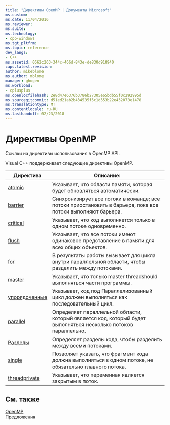 ```yaml
---
title: "Директивы OpenMP | Документы Microsoft"
ms.custom: 
ms.date: 11/04/2016
ms.reviewer: 
ms.suite: 
ms.technology:
- cpp-windows
ms.tgt_pltfrm: 
ms.topic: reference
dev_langs:
- C++
ms.assetid: 0562c263-344c-466d-843e-de830d918940
caps.latest.revision: 
author: mikeblome
ms.author: mblome
manager: ghogen
ms.workload:
- cplusplus
ms.openlocfilehash: 2e8d47e6376b3786b27305e65bdb55f0c292995d
ms.sourcegitcommit: d51ed21ab2b434535f5c1d553b22e432073e1478
ms.translationtype: MT
ms.contentlocale: ru-RU
ms.lasthandoff: 02/23/2018
---
```

# <a name="openmp-directives"></a>Директивы OpenMP
Ссылки на директивы использования в OpenMP API.  
  
 Visual C++ поддерживает следующие директивы OpenMP.  
  
|Директива|Описание:|  
|---------------|-----------------|  
|[atomic](../../../parallel/openmp/reference/atomic.md)|Указывает, что области памяти, которая будет обновляться автоматически.|  
|[barrier](../../../parallel/openmp/reference/barrier.md)|Синхронизирует все потоки в команде; все потоки приостановить в барьера, пока все потоки выполняют барьера.|  
|[critical](../../../parallel/openmp/reference/critical.md)|Указывает, что код выполняется только в одном потоке одновременно.|  
|[flush](../../../parallel/openmp/reference/flush-openmp.md)|Указывает, что все потоки имеют одинаковое представление в памяти для всех общих объектов.|  
|[for](../../../parallel/openmp/reference/for-openmp.md)|В результаты работы вызывает для цикла внутри параллельной области, чтобы разделить между потоками.|  
|[master](../../../parallel/openmp/reference/master.md)|Указывает, что только master threadshould выполняться части программы.|  
|[упорядоченные](../../../parallel/openmp/reference/ordered-openmp-directives.md)|Указывает, код под Параллелизованный цикл должен выполняться как последовательный цикл.|  
|[parallel](../../../parallel/openmp/reference/parallel.md)|Определяет параллельной области, который является код, который будет выполняться несколько потоков параллельно.|  
|[Разделы](../../../parallel/openmp/reference/sections-openmp.md)|Определяет разделы кода, чтобы разделить между всеми потоками.|  
|[single](../../../parallel/openmp/reference/single.md)|Позволяет указать, что фрагмент кода должна выполняться в одном потоке, не обязательно главного потока.|  
|[threadprivate](../../../parallel/openmp/reference/threadprivate.md)|Указывает, что переменная является закрытым в поток.|  
  
## <a name="see-also"></a>См. также  
 [OpenMP](../../../parallel/openmp/openmp-in-visual-cpp.md)   
 [Предложения](../../../parallel/openmp/reference/openmp-clauses.md)